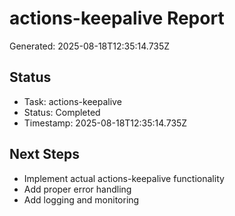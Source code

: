 # actions-keepalive Report

Generated: 2025-08-18T12:35:14.735Z

## Status
- Task: actions-keepalive
- Status: Completed
- Timestamp: 2025-08-18T12:35:14.735Z

## Next Steps
- Implement actual actions-keepalive functionality
- Add proper error handling
- Add logging and monitoring
